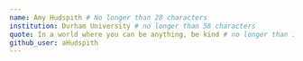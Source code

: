 ```yaml
---
name: Amy Hudspith # No longer than 28 characters
institution: Durham University # no longer than 58 characters
quote: In a world where you can be anything, be kind # no longer than 100 characters, avoid using quotes(") to guarantee the format remains the same.
github_user: aHudspith
---
```

